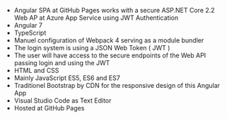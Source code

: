 

  - Angular SPA at GitHub Pages works with a secure ASP.NET Core 2.2 Web AP at Azure App Service using JWT Authentication
  - Angular 7 
  - TypeScript
  - Manuel configuration of Webpack 4 serving as a module bundler
  - The login system is using a JSON Web Token ( JWT )
  - The user will have access to the secure endpoints of the Web API passing login and using the JWT
  - HTML and CSS
  - Mainly JavaScript ES5, ES6 and ES7
  - Traditionel Bootstrap by CDN for the responsive design of this Angular App 
  - Visual Studio Code as Text Editor
  - Hosted at GitHub Pages